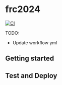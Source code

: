 # frc2024
[![CI](https://github.com/sonic-howl/frc2024/actions/workflows/main.yml/badge.svg?branch=main)](https://github.com/sonic-howl/frc2024/actions/workflows/main.yml)

TODO:
- Update workflow yml
## Getting started


## Test and Deploy